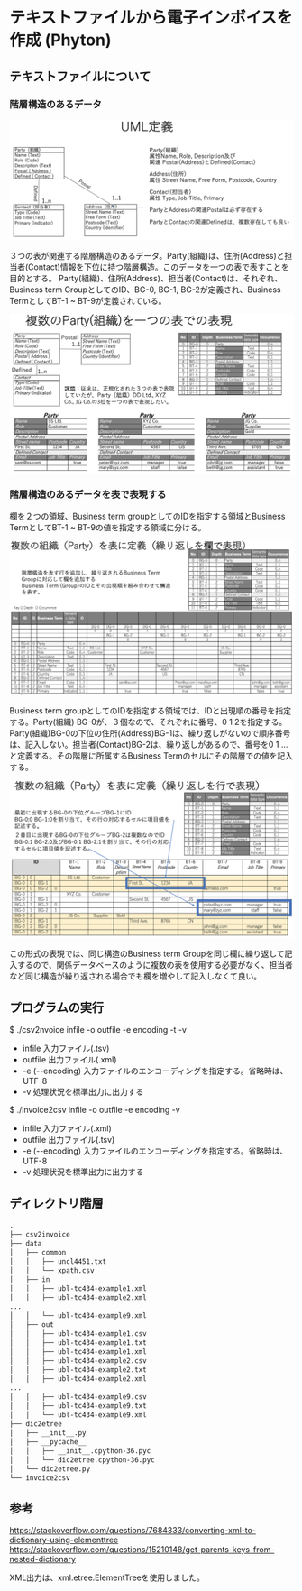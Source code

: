 # テキストファイルから電子インボイスを作成 (Phyton)

## テキストファイルについて

### 階層構造のあるデータ

![Fig 1][1]

３つの表が関連する階層構造のあるデータ。Party(組織)は、住所(Address)と担当者(Contact)情報を下位に持つ階層構造。このデータを一つの表で表すことを目的とする。
Party(組織)、住所(Address)、担当者(Contact)は、それぞれ、Business term GroupとしてのID、BG-0, BG-1, BG-2が定義され、Business TermとしてBT-1 ~ BT-9が定義されている。

![Fig 2][2]

### 階層構造のあるデータを表で表現する
欄を２つの領域、Business term groupとしてのIDを指定する領域とBusiness TermとしてBT-1 ~ BT-9の値を指定する領域に分ける。

![Fig 3][3]

Business term groupとしてのIDを指定する領域では、IDと出現順の番号を指定する。Party(組織) BG-0が、３個なので、それぞれに番号、0 1 2を指定する。Party(組織)BG-0の下位の住所(Address)BG-1は、繰り返しがないので順序番号は、記入しない。担当者(Contact)BG-2は、繰り返しがあるので、番号を0 1 ...と定義する。その階層に所属するBusiness Termのセルにその階層での値を記入する。

![Fig 4][4]

この形式の表現では、同じ構造のBusiness term Groupを同じ欄に繰り返して記入するので、関係データベースのように複数の表を使用する必要がなく、担当者など同じ構造が繰り返される場合でも欄を増やして記入しなくて良い。

[1]:fig/1.png
[2]:fig/2.png
[3]:fig/3.png
[4]:fig/4.png

## プログラムの実行

$ ./csv2nvoice infile -o outfile -e encoding -t -v
- infile 入力ファイル(.tsv)   
- outfile 出力ファイル(.xml)  
- -e (--encoding) 入力ファイルのエンコーディングを指定する。省略時は、UTF-8  
- -v 処理状況を標準出力に出力する  

$ ./invoice2csv infile -o outfile -e encoding -v
- infile 入力ファイル(.xml)   
- outfile 出力ファイル(.tsv)  
- -e (--encoding) 入力ファイルのエンコーディングを指定する。省略時は、UTF-8  
- -v 処理状況を標準出力に出力する  

## ディレクトリ階層

```
.
├── csv2invoice
├── data
│   ├── common
│   │   ├── uncl4451.txt
│   │   └── xpath.csv
│   ├── in
│   │   ├── ubl-tc434-example1.xml
│   │   ├── ubl-tc434-example2.xml
...
│   │   └── ubl-tc434-example9.xml
│   ├── out
│   │   ├── ubl-tc434-example1.csv
│   │   ├── ubl-tc434-example1.txt
│   │   ├── ubl-tc434-example1.xml
│   │   ├── ubl-tc434-example2.csv
│   │   ├── ubl-tc434-example2.txt
│   │   ├── ubl-tc434-example2.xml
...
│   │   ├── ubl-tc434-example9.csv
│   │   ├── ubl-tc434-example9.txt
│   │   └── ubl-tc434-example9.xml
├── dic2etree
│   ├── __init__.py
│   ├── __pycache__
│   │   ├── __init__.cpython-36.pyc
│   │   └── dic2etree.cpython-36.pyc
│   └── dic2etree.py
└── invoice2csv

```

## 参考
https://stackoverflow.com/questions/7684333/converting-xml-to-dictionary-using-elementtree
https://stackoverflow.com/questions/15210148/get-parents-keys-from-nested-dictionary

XML出力は、xml.etree.ElementTreeを使用しました。

